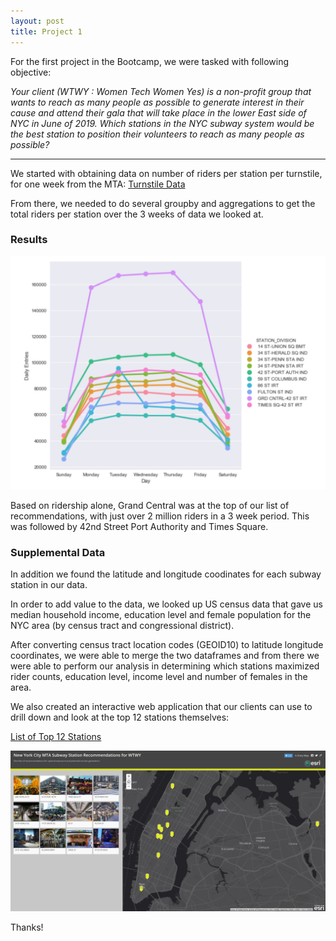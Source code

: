 ```yaml
---
layout: post
title: Project 1 
---
```


For the first project in the Bootcamp, we were tasked with following objective:

 _Your client (WTWY : Women Tech Women Yes) is a non-profit group that wants to reach as many people as possible to generate interest in their cause and attend their gala that will take place in the lower East side of NYC in June of 2019.  Which stations in the NYC subway system would be the best station to position their volunteers to reach as many people as possible?_

-----

We started with obtaining data on number of riders per station per turnstile, for one week from the MTA:
[Turnstile Data](http://web.mta.info/developers/turnstile.html)


From there, we needed to do several groupby and aggregations to get the total riders per station over the 3 weeks of data we looked at.

### Results
![alt_text](/pics/rainbow_plot.png)

Based on ridership alone, Grand Central was at the top of our list of recommendations, with just over 2 million riders in a 3 week period.  This was followed by 42nd Street Port Authority and Times Square. 


### Supplemental Data 

In addition we found the latitude and longitude coodinates for each subway station in our data.

In order to add value to the data, we looked up US census data that gave us median household income, education level and female population for the NYC area (by census tract and congressional district).

After converting census tract location codes (GEOID10) to latitude longitude coordinates, we were able to merge the two dataframes and from there we were able to perform our analysis in determining which stations maximized rider counts, education level, income level and number of females in the area.

We also created an interactive web application that our clients can use to drill down and look at the top 12 stations themselves:

[List of Top 12 Stations](https://arcg.is/1TzKD8)

![alt_text](/pics/mta_recommendation.png)

Thanks!
